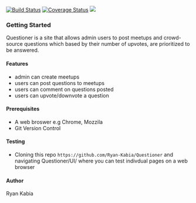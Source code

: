 [![Build Status](https://travis-ci.org/Ryan-Kabia/Questioner.svg?branch=development)](https://travis-ci.org/Ryan-Kabia/Questioner)    [![Coverage Status](https://coveralls.io/repos/github/Ryan-Kabia/Questioner/badge.svg?branch=development)](https://coveralls.io/github/Ryan-Kabia/Questioner?branch=development)   <a href="https://codeclimate.com/github/Ryan-Kabia/Questioner/maintainability"><img src="https://api.codeclimate.com/v1/badges/435a872e73e87002819d/maintainability" /></a>


### Getting Started

Questioner is a site that allows admin users to post meetups and crowd-source questions
which based by their number of upvotes, are prioritized to be answered.  

#### Features
* admin can create meetups
* users can post questions to meetups
* users can comment on questions posted
* users can upvote/downvote a question

#### Prerequisites 
* A web broswer e.g Chrome, Mozzila
* Git Version Control

#### Testing
* Cloning this repo `https://github.com/Ryan-Kabia/Questioner` and navigating Questioner/UI/ where you can test indivdual pages on a web browser

#### Author
Ryan Kabia






